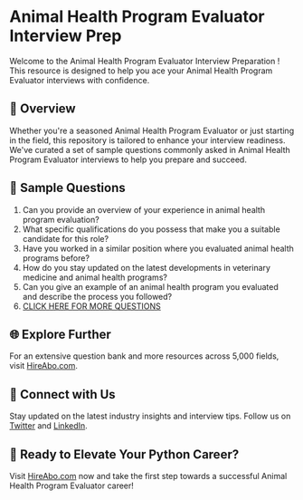 # Animal Health Program Evaluator Interview Prep

Welcome to the Animal Health Program Evaluator Interview Preparation ! This resource is designed to help you ace your Animal Health Program Evaluator interviews with confidence.

## 🚀 Overview

Whether you're a seasoned Animal Health Program Evaluator or just starting in the field, this repository is tailored to enhance your interview readiness. We've curated a set of sample questions commonly asked in Animal Health Program Evaluator interviews to help you prepare and succeed.

## 📝 Sample Questions

1. Can you provide an overview of your experience in animal health program evaluation?
2. What specific qualifications do you possess that make you a suitable candidate for this role?
3. Have you worked in a similar position where you evaluated animal health programs before?
4. How do you stay updated on the latest developments in veterinary medicine and animal health programs?
5. Can you give an example of an animal health program you evaluated and describe the process you followed?
6. [CLICK HERE FOR MORE QUESTIONS](https://hireabo.com/job/24_3_40/Animal%20Health%20Program%20Evaluator)

## 🌐 Explore Further

For an extensive question bank and more resources across 5,000 fields, visit [HireAbo.com](https://www.hireabo.com).

## 📱 Connect with Us

Stay updated on the latest industry insights and interview tips. Follow us on [Twitter](https://twitter.com/hireabo) and [LinkedIn](https://www.linkedin.com/in/hire-abo-3609972a8/).

## 🚀 Ready to Elevate Your Python Career?

Visit [HireAbo.com](https://www.hireabo.com) now and take the first step towards a successful Animal Health Program Evaluator career!